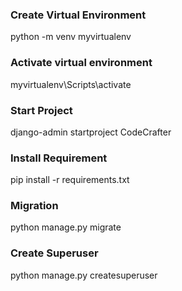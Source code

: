 ### Create Virtual Environment
python -m venv myvirtualenv

### Activate virtual environment
myvirtualenv\Scripts\activate

### Start Project
django-admin startproject CodeCrafter

### Install Requirement
pip install -r requirements.txt


### Migration
python manage.py migrate

### Create Superuser
python manage.py createsuperuser